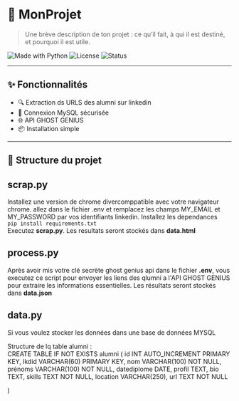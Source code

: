 # 🚀 MonProjet

> Une brève description de ton projet : ce qu’il fait, à qui il est destiné, et pourquoi il est utile.

![Made with Python](https://img.shields.io/badge/Made%20with-Python-blue)
![License](https://img.shields.io/badge/License-MIT-green)
![Status](https://img.shields.io/badge/status-en%20développement-yellow)

---

## ✨ Fonctionnalités

- 🔍 Extraction ds URLS des alumni sur linkedin
- 🐬 Connexion MySQL sécurisée
- 🌐 API GHOST GENIUS
- 📦 Installation simple

---

## 📁 Structure du projet
## scrap.py
Installez une version de chrome divercomppatible avec votre navigateur chrome. allez dans le fichier .env et remplacez les champs MY_EMAIL et MY_PASSWORD par vos identifiants linkedin. Installez les dependances  
`pip install requirements.txt`  
Executez **scrap.py**. Les resultats seront stockés dans **data.html**

## process.py 
Après avoir mis votre clé secrète ghost genius api dans le fichier **.env**, vous executez ce script pour envoyer les liens des qlumni a l'API GHOST GENIUS pour extraire les informations essentielles. Les résultats seront stockés dans **data.json**

## data.py
Si vous voulez stocker les données dans une base de données MYSQL  

Structure de lq table alumni :  
CREATE TABLE IF NOT EXISTS alumni (
    id INT AUTO_INCREMENT PRIMARY KEY,
    lkdid VARCHAR(60) PRIMARY KEY,
    nom VARCHAR(100) NOT NULL,
    prénoms VARCHAR(100) NOT NULL,
    datediplome DATE,
    profil TEXT,
    bio TEXT,
    skills TEXT NOT NULL,
    location VARCHAR(250),
    url TEXT NOT NULL


)


